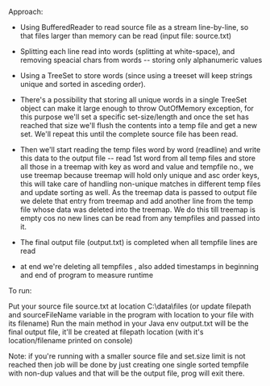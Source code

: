 Approach:

 - Using BufferedReader to read source file as a stream line-by-line, so that files larger than memory can be read (input file: source.txt)

 - Splitting each line read into words (splitting at white-space), and removing speacial chars from words -- storing only alphanumeric values

 - Using a TreeSet to store words (since using a treeset will keep strings unique and sorted in asceding order).

 - There's a possibility that storing all unique words in a single TreeSet object can make it large enough to throw OutOfMemory exception, for this purpose we'll set a specific set-size/length and once the set has reached that size we'll flush the contents into a temp file and get a new set. We'll repeat this until the complete source file has been read.

 - Then we'll start reading the temp files word by word (readline) and write this data to the output file -- read 1st word from all temp files and store all those in a treemap with key as word and value and tempfile no., we use treemap because treemap will hold only unique and asc order keys, this will take care of handling non-unique matches in different temp files and update sorting as well. As the treemap data is passed to output file we delete that entry from treemap and add another line from the temp file whose data was deleted into the treemap. We do this till treemap is empty cos no new lines can be read from any tempfiles and passed into it.

 - The final output file (output.txt) is completed when all tempfile lines are read

 - at end we're deleting all tempfiles , also added timestamps in beginning and end of program to measure runtime

To run:

Put your source file source.txt at location C:\data\files (or update filepath and sourceFileName variable in the program with location to your file with its filename)
Run the main method in your Java env
output.txt will be the final output file, it'll be created at filepath location (with it's location/filename printed on console)

Note: if you're running with a smaller source file and set.size limit is not reached then job will be done by just creating one single sorted tempfile with non-dup values and that will be the output file, prog will exit there.
